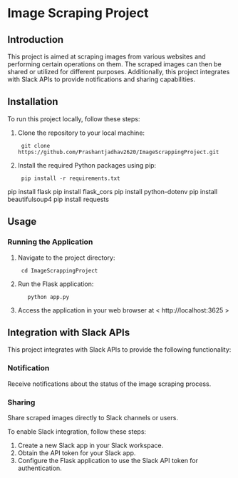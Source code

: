 # Image Scraping Project

## Introduction

This project is aimed at scraping images from various websites and performing certain operations on them. The scraped images can then be shared or utilized for different purposes. Additionally, this project integrates with Slack APIs to provide notifications and sharing capabilities.

## Installation

To run this project locally, follow these steps:

1. Clone the repository to your local machine:
   
        git clone https://github.com/Prashantjadhav2620/ImageScrappingProject.git


2. Install the required Python packages using pip:

        pip install -r requirements.txt


pip install flask
pip install flask_cors
pip install python-dotenv
pip install beautifulsoup4
pip install requests

## Usage

### Running the Application

1. Navigate to the project directory:

        cd ImageScrappingProject

2. Run the Flask application:

          python app.py

3. Access the application in your web browser at
        < http://localhost:3625 >

## Integration with Slack APIs

This project integrates with Slack APIs to provide the following functionality:

### Notification

Receive notifications about the status of the image scraping process.

### Sharing

Share scraped images directly to Slack channels or users.

To enable Slack integration, follow these steps:

1. Create a new Slack app in your Slack workspace.
2. Obtain the API token for your Slack app.
3. Configure the Flask application to use the Slack API token for authentication.
